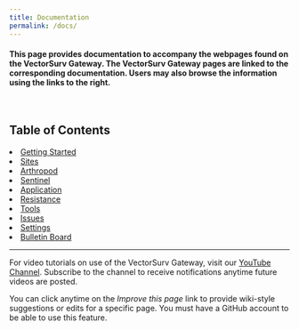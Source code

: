 ```yaml
---
title: Documentation
permalink: /docs/
---
```


<h4>This page provides documentation to accompany the webpages found on the VectorSurv Gateway. The VectorSurv Gateway pages are linked to the corresponding documentation. Users may also browse the information using the links to the right.</h4><br>

<div class="grid-container4">
    <div class= "box4">
        <h2>Table of Contents </h2>
        <li>
            <a class="linkclass" href="https://vectorsurv.org/starting/" target="_blank">Getting Started</a>
        </li>
        <li>
            <a class="linkclass" href="https://vectorsurv.org/docs/site/site-menu/" target="_blank">Sites</a>
        </li>
        <li>
            <a class="linkclass" href="https://vectorsurv.org/docs/arthropod/arthro_menu/" target="_blank">Arthropod</a>
        </li>
        <li>
            <a class="linkclass" href="https://vectorsurv.org/docs/sentinel/sentinel-menu/" target="_blank">Sentinel </a>
        </li>
        <li>
            <a class="linkclass" href="https://vectorsurv.org/docs/application/application-menu/" target="_blank">Application </a>
        </li>
        <li>
            <a class="linkclass" href="https://vectorsurv.org/docs/resistance/resistance-menu/" target="_blank">Resistance </a>
        </li>
         <li>
            <a class="linkclass" href="https://vectorsurv.org/docs/tools/tools-menu/" target="_blank">Tools </a>
        </li>
        <li>
            <a class="linkclass" href="https://vectorsurv.org/docs/issues/" target="_blank">Issues </a>
        </li>
        <li>
            <a class="linkclass" href="https://vectorsurv.org/docs/settings/settings-menu/" target="_blank">Settings </a>
        </li>
        <li>
            <a class="linkclass" href="https://vectorsurv.org/docs/bulletin_board/" target="_blank">Bulletin Board </a>
        </li>
    </div>
</div>

---
<div class="docs-p">
    <p>
        For video tutorials on use of the VectorSurv Gateway, visit our <a href="https://www.youtube.com/channel/UCCtI2QiZKE32AtlaiAVzl-gtarget=" target="_blank"> YouTube Channel</a>. Subscribe to the channel to receive notifications anytime future videos are posted. 
    </p>
    <p>
        You can click anytime on the <i>Improve this page</i> link to provide wiki-style suggestions or edits for a specific page. You must have a GitHub account to be able to use this feature.
    </p>
</div>